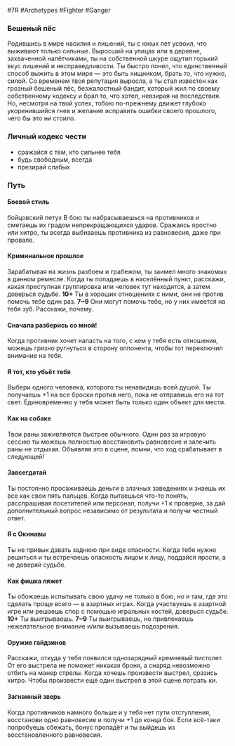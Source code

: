 #7R #Archetypes #Fighter #Ganger 
### Бешеный пёс
Родившись в мире насилия и лишений, ты с юных лет усвоил, что выживают только сильные. Выросший на улицах или в деревне, захваченной налётчиками, ты на собственной шкуре ощутил горький вкус лишений и несправедливости. Ты быстро понял, что единственный способ выжить в этом мире — это быть хищником, брать то, что нужно, силой. Со временем твоя репутация выросла, а ты стал известен как грозный бешеный пёс, безжалостный бандит, который жил по своему собственному кодексу и брал то, что хотел, невзирая на последствия. Но, несмотря на твой успех, тобою по-прежнему движет глубоко укоренившийся гнев и желание исправить ошибки своего прошлого, чего бы это ни стоило.

### Личный кодекс чести
- сражайся с тем, кто сильнее тебя
- будь свободным, всегда
- презирай слабых

### Путь
#### Боевой стиль
бойцовский петух В бою ты набрасываешься на противников и сметаешь их градом непрекращающихся ударов. Сражаясь яростно или хитро, ты всегда выбиваешь противника из равновесия, даже при провале. 

#### Криминальное прошлое
Зарабатывая на жизнь разбоем и грабежом, ты заимел много знакомых в данном ремесле. Когда ты попадаешь в населённый пункт, расскажи, какая преступная группировка или человек тут находится, а затем доверься судьбе. 
**10+** Ты в хороших отношениях с ними, они не против помочь тебе один раз.
**7‒9** Они могут помочь тебе, но у них имеется на тебя зуб. Расскажи, почему. 

#### Сначала разберись со мной!
Когда противник хочет напасть на того, с кем у тебя есть отношения, можешь грязно ругнуться в сторону оппонента, чтобы тот переключил внимание на тебя. 

#### Я тот, кто убьёт тебя
Выбери одного человека, которого ты ненавидишь всей душой. Ты получаешь +1 на все броски против него, пока не отправишь его на тот свет. Единовременно у тебя может быть только один объект для мести.

#### Как на собаке
Твои раны заживляются быстрее обычного. Один раз за игровую сессию ты можешь полностью восстановить равновесие и залечить раны не отдыхая. Объявляя это в сцене, помни, что ход срабатывает в следующей! 

#### Завсегдатай
Ты постоянно просаживаешь деньги в злачных заведениях и знаешь их все как свои пять пальцев. Когда пытаешься что-то понять, расспрашивая посетителей или персонал, получи +1 к проверке, за дай дополнительный вопрос независимо от результата и получи честный ответ. 

#### Я с Окинавы
Ты не привык давать заднюю при виде опасности. Когда тебе нужно решиться и ты встречаешь опасность лицом к лицу, поддайся ярости, а не доверяй судьбе. 

#### Как фишка ляжет
Ты обожаешь испытывать свою удачу не только в бою, но и там, где это сделать проще всего — в азартных играх. Когда участвуешь в азартной игре или решаешь спор с помощью игральных костей, доверься судьбе. 
**10+** Ты выигрываешь. 
**7‒9** Ты выигрываешь, но привлекаешь нежелательное внимание и/или вызываешь подозрения. 

#### Оружие гайдзинов
Расскажи, откуда у тебя появился однозарядный кремневый пистолет. От его выстрела не поможет никакая броня, а снаряд невозможно отбить на манер стрелы. Когда хочешь произвести выстрел, сразись хитро. Чтобы произвести ещё один выстрел в этой сцене потрать ки. 

#### Загнанный зверь
Когда противников намного больше и у тебя нет пути отступления, восстанови одно равновесие и получи +1 до конца боя. Если всё-таки попробуешь сбежать, бонус пропадёт и ты выйдешь из восстановленного равновесия.